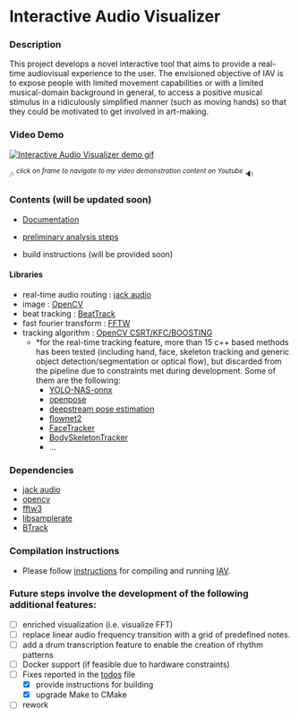 # Interactive Audio Visualizer

### Description
This project develops a novel interactive tool that aims to provide a real-time audiovisual experience to the user. The envisioned objective of IAV is to expose people with limited movement capabilities or with a limited musical-domain background in general, to access a positive musical stimulus in a ridiculously simplified manner (such as moving hands) so that they could be motivated to get involved in art-making.

   
### Video Demo
    
[![Interactive Audio Visualizer demo gif](files/iav.gif)](https://youtu.be/y8mJdEyd31Y)


 :notes: <sup>*click on frame to navigate to my video demonstration content on Youtube*</sup> :sound:


### Contents (will be updated soon)

- [Documentation](files/documentation/readme.md)
- [preliminary analysis steps](files/documentation/preliminary_steps.md)

- build instructions (will be provided soon)

#### Libraries
- real-time audio routing : [jack audio](https://jackaudio.org/)
- image : [OpenCV](https://opencv.org/)
- beat tracking : [BeatTrack](https://github.com/adamstark/BTrack)
- fast fourier transform : [FFTW](http://fftw.org/)
- tracking algorithm : [OpenCV CSRT/KFC/BOOSTING](https://docs.opencv.org/3.4/d9/df8/group__tracking.html)
  - *for the real-time tracking feature, more than 15 c++ based methods has been tested (including hand, face, skeleton tracking and generic object detection/segmentation or optical flow), but discarded from the pipeline due to constraints met during development. Some of them are the following:
     - [YOLO-NAS-onnx](https://github.com/pasquale90/YOLO-NAS-onnxruntime)
     - [openpose](https://github.com/pasquale90/openpose)
     - [deepstream pose estimation](https://github.com/NVIDIA-AI-IOT/deepstream_pose_estimation)
     - [flownet2](https://github.com/lmb-freiburg/flownet2)
     - [FaceTracker](https://github.com/kylemcdonald/FaceTracker)
     - [BodySkeletonTracker](https://github.com/derzu/BodySkeletonTracker)
     - ...

### Dependencies
 - [jack audio](https://jackaudio.org/)
 - [opencv](https://opencv.org/)
 - [fftw3](http://fftw.org/)
 - [libsamplerate](https://github.com/libsndfile/libsamplerate)
 - [BTrack](https://github.com/pasquale90/BTrack)

### Compilation instructions
  - Please follow [instructions](files/instructions.md) for compiling and running [IAV](https://github.com/pasquale90/interactive-audio-visualizer).

### Future steps involve the development of the following additional features: 
- [ ] enriched visualization (i.e. visualize FFT)
- [ ] replace linear audio frequency transition with a grid of predefined notes.
- [ ] add a drum transcription feature to enable the creation of rhythm patterns
- [ ] Docker support (if feasible due to hardware constraints)
- [ ] Fixes reported in the [todos](files/todos) file
  - [x] provide instructions for building
  - [x] upgrade Make to CMake
- [ ] rework
